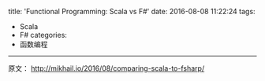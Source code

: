 title: 'Functional Programming: Scala vs F#'
date: 2016-08-08 11:22:24
tags:
- Scala
- F#
categories:
- 函数编程
---

原文： <http://mikhail.io/2016/08/comparing-scala-to-fsharp/>
